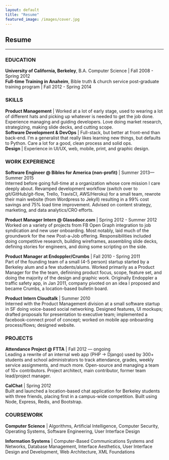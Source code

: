 ```yaml
---
layout: default
title: "Resume"
featured_image: /images/cover.jpg
---
```


## Resume  <a href="resume.pdf"><i class="fa fa-file-pdf-o"></i></a>
---

### EDUCATION  

**University of California, Berkeley**, B.A. Computer Science | Fall 2008 -  Spring 2012  
**Full-time Training in Anaheim**, Bible truth & church service post-graduate training program | Fall 2012 - Spring 2014

### SKILLS  

**Product Management** | Worked at a lot of early stage, used to wearing a lot of different hats and picking up whatever is needed to get the job done. Experience managing and guiding developers. Love doing market research, strategizing, making slide decks, and cutting scope.  
**Software Development & DevOps** | Full-stack, but better at front-end than back-end. I’m a generalist that really likes learning new things, but defaults to Python. Care a lot for a good, clean process and solid ops.  
**Design** | Experience in UI/UX, web, mobile, print, and graphic design.  

### WORK EXPERIENCE

**Software Engineer @ Bibles for America (non-profit)** | Summer 2013—Summer 2015  
Interned before going full-time at a organization whose core mission I care deeply about. Revamped development workflow (switch over to git/GitHub/git-flow, Trello, TravisCI, AWS/Heroku) for a small team, rewrote their main website (from Wordpress to Jekyll) resulting in a 99% cost savings and 75% load time improvement. Advised on content strategy, marketing, and data analytics/CRO efforts.  

**Product Manager Intern @ Glassdoor.com** | Spring 2012 - Summer 2012  
Worked on a variety of projects from FB Open Graph integration to job syndication and new user onboarding. Most notably, laid much of the groundwork for the new Post-a-Job offering. Responsibilities included doing competitive research, building wireframes, assembling slide decks, defining stories for engineers, and doing some scripting on the side.  

**Product Manager at Endoppler/Crumbs** | Fall 2010 - Spring 2011  
Part of the founding team of a small (4-5 person) startup started by a Berkeley alum and a few students/alums. Worked primarily as a Product Manager for the the team, definining product focus, scope, feature set, and doing the majority of the design and graphic work. Originally Endoppler a traffic safety app, in Jan 2011, company pivoted on an idea I proposed and became Crumbs, a location-based bulletin board. 

**Product Intern Cloudtalk** | Summer 2010  
Interned with the Product Management division at a small software startup in SF doing voice-based social networking. Designed features, UI mockups; drafted proposals for presentation to executive team; implemented a facebook-connect proof of concept; worked on mobile app onboarding process/flows; designed website. 

### PROJECTS

**Attendance Project @ FTTA** | Fall 2012 — ongoing  
Leading a rewrite of an internal web app (PHP → Django) used by 300+ students and school administrators to track attendance, grades, weekly service assignments, and much more. Open-source and managing a team of 10+ contributors. Project architect, main contributor, former team lead/project manager. 

**CalChat** | Spring 2012    
Built and launched a location-based chat application for Berkeley students with three friends, placing first in a campus-wide competition. Built using Node, Express, Redis, and Bootstrap.

### COURSEWORK 

**Computer Science** | Algorithms, Artificial Intelligence, Computer Security, Operating Systems, Software Engineering, User Interface Design

**Information Systems** | Computer-Based Communications Systems and Networks, Database Management, Interface Aesthetics, User Interface Design and Development, Web Architecture, XML Foundations
